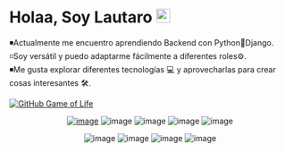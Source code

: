 ## <div align="center">
   <h1>Holaa, Soy Lautaro <a href="https://hemant.codes"></a> <img src="https://media.giphy.com/media/hvRJCLFzcasrR4ia7z/giphy.gif" width="25px"> </h1>


◾️Actualmente me encuentro aprendiendo Backend con Python🐍Django.<br>
◽️Soy versátil y puedo adaptarme fácilmente a diferentes roles⚙️.<br>
◾️Me gusta explorar diferentes tecnologías 💻 y aprovecharlas para crear cosas interesantes 🛠️.

[![GitHub Game of Life](https://github4life.herokuapp.com/ethomson.gif?z=6)](https://github4life.herokuapp.com/ethomson)

<div align="center">

[![image](https://github.com/Lautaro-Pereyra/Lautaro-Pereyra/assets/82981025/536a5b83-e7ee-40e3-8df1-0310457f8d09)](https://icons8.com/icon/13441/python)  ![image](https://github.com/Lautaro-Pereyra/Lautaro-Pereyra/assets/82981025/a5041b5c-66d7-463c-bad1-2d4fe35001ea)  ![image](https://github.com/Lautaro-Pereyra/Lautaro-Pereyra/assets/82981025/6b613f49-6dca-4f28-80bf-3bbee6c6cddb)  ![image](https://github.com/Lautaro-Pereyra/Lautaro-Pereyra/assets/82981025/33140838-76fc-43b4-bacf-37cf2445a10f) ![image](https://github.com/Lautaro-Pereyra/Lautaro-Pereyra/assets/82981025/3146a0cd-af71-4291-bd1e-bb5c9ca8f700)

![image](https://github.com/Lautaro-Pereyra/Lautaro-Pereyra/assets/82981025/0f96e1b8-cf03-43fa-bff2-73e00d039499) ![image](https://github.com/Lautaro-Pereyra/Lautaro-Pereyra/assets/82981025/eb095aa7-2323-47a5-8b8c-fd3903a60728) ![image](https://github.com/Lautaro-Pereyra/Lautaro-Pereyra/assets/82981025/590e250a-4951-4e76-9ff2-ec774d611d7b) ![image](https://github.com/Lautaro-Pereyra/Lautaro-Pereyra/assets/82981025/ab9d23a0-7344-4045-84e6-7b171a1dac3e)








 

</div>



          
